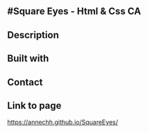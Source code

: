 #Square Eyes - Html & Css CA
---


Description
---


Built with
---

Contact
---

Link to page
---
https://annechh.github.io/SquareEyes/
